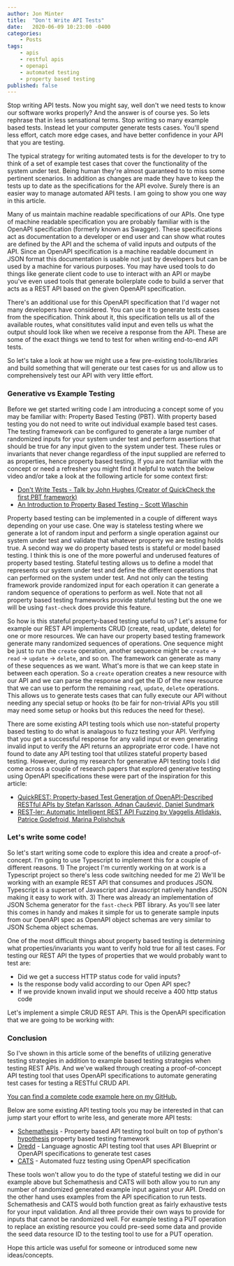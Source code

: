 ```yaml
---
author: Jon Minter
title:  "Don't Write API Tests"
date:   2020-06-09 10:23:00 -0400
categories:
    - Posts
tags:
    - apis
    - restful apis
    - openapi
    - automated testing
    - property based testing
published: false
---
```

Stop writing API tests. Now you might say, well don't we need tests to know our software works properly? And the answer is of course yes. So lets rephrase that in less sensational terms. Stop writing so many example based tests. Instead let your computer generate tests cases. You'll spend less effort, catch more edge cases, and have better confidence in your API that you are testing.

The typical strategy for writing automated tests is for the developer to try to think of a set of example test cases that cover the functionality of the system under test. Being human they're almost guaranteed to to miss some pertinent scenarios. In addition as changes are made they have to keep the tests up to date as the specifications for the API evolve. Surely there is an easier way to manage automated API tests. I am going to show you one way in this article.

Many of us maintain machine readable specifications of our APIs. One type of machine readable specification you are probably familiar with is the OpenAPI specification (formerly known as Swagger). These specifications act as documentation to a developer or end user and can show what routes are defined by the API and the schema of valid inputs and outputs of the API. Since an OpenAPI specification is a machine readable document in JSON format this documentation is usable not just by developers but can be used by a machine for various purposes. You may have used tools to do things like generate client code to use to interact with an API or maybe you've even used tools that generate boilerplate code to build a server that acts as a REST API based on the given OpenAPI specification.

There's an additional use for this OpenAPI specification that I'd wager not many developers have considered. You can use it to generate tests cases from the specification. Think about it, this specification tells us all of the available routes, what consititutes valid input and even tells us what the output should look like when we receive a response from the API. These are some of the exact things we tend to test for when writing end-to-end API tests.

So let's take a look at how we might use a few pre-existing tools/libraries and build something that will generate our test cases for us and allow us to comprehensively test our API with very little effort.

### Generative vs Example Testing

Before we get started writing code I am introducing a concept some of you may be familiar with: Property Based Testing (PBT). With property based testing you do not need to write out individual example based test cases. The testing framework can be configured to generate a large number of randomized inputs for your system under test and perform assertions that should be true for any input given to the system under test. These rules or invariants that never change regardless of the input supplied are referred to as properties, hence property based testing.  If you are not familiar with the concept or need a refresher you might find it helpful to watch the below video and/or take a look at the following article for some context first:

- [Don't Write Tests - Talk by John Hughes (Creator of QuickCheck the first PBT framework)](https://www.youtube.com/watch?v=hXnS_Xjwk2Y)
- [An Introduction to Property Based Testing - Scott Wlaschin](https://fsharpforfunandprofit.com/posts/property-based-testing/)

Property based testing can be implemented in a couple of different ways depending on your use case. One way is stateless testing where we generate a lot of random input and perform a single operation against our system under test and validate that whatever property we are testing holds true. A second way we do property based tests is stateful or model based testing. I think this is one of the more powerful and underused features of property based testing. Stateful testing allows us to define a model that represents our system under test and define the different operations that can performed on the system under test. And not only can the testing framework provide randomized input for each operation it can generate a random sequence of operations to perform as well. Note that not all property based testing frameworks provide stateful testing but the one we will be using `fast-check` does provide this feature.

So how is this stateful property-based testing useful to us? Let's assume for example our REST API implements CRUD (create, read, update, delete) for one or more resources. We can have our property based testing framework generate many randomized sequences of operations. One sequence might be just to run the `create` operation, another sequence might be `create` -> `read` -> `update` -> `delete`, and so on. The framework can generate as many of these sequences as we want. What's more is that we can keep state in between each operation. So a `create` operation creates a new resource with our API and we can parse the response and get the ID of the new resource that we can use to perform the remaining `read`, `update`, `delete` operations. This allows us to generate tests cases that can fully execute our API without needing any special setup or hooks (to be fair for non-trivial APIs you still may need some setup or hooks but this reduces the need for these).

There are some existing API testing tools which use non-stateful property based testing to do what is analagous to fuzz testing your API. Verifying that you get a successful response for any valid input or even generating invalid input to verify the API returns an appropriate error code. I have not found to date any API testing tool that utilizes stateful property based testing. However, during my research for generative API testing tools I did come across a couple of research papers that explored generative testing using OpenAPI specifications these were part of the inspiration for this article:

- [QuickREST: Property-based Test Generation of OpenAPI-Described RESTful APIs by Stefan Karlsson, Adnan Čaušević, Daniel Sundmark](https://arxiv.org/pdf/1912.09686.pdf)
- [REST-ler: Automatic Intelligent REST API Fuzzing by Vaggelis Atlidakis, Patrice Godefroid, Marina Polishchuk](https://www.microsoft.com/en-us/research/uploads/prod/2018/04/restler.pdf)


### Let's write some code!

So let's start writing some code to explore this idea and create a proof-of-concept. I'm going to use Typescript to implement this for a couple of different reasons. 1) The project I'm currently working on at work is a Typescript project so there's less code switching needed for me 2) We'll be working with an example REST API that consumes and produces JSON. Typescript is a superset of Javascript and Javascript natively handles JSON making it easy to work with. 3) There was already an implementation of JSON Schema generator for the `fast-check` PBT library. As you'll see later this comes in handy and makes it simple for us to generate sample inputs from our OpenAPI spec as OpenAPI object schemas are very similar to JSON Schema object schemas.

One of the most difficult things about property based testing is determining what properties/invariants you want to verify hold true for all test cases. For testing our REST API the types of properties that we would probably want to test are:
- Did we get a success HTTP status code for valid inputs?
- Is the response body valid according to our Open API spec?
- If we provide known invalid input we should receive a 400 http status code

Let's implement a simple CRUD REST API. This is the OpenAPI specification that we are going to be working with:

### Conclusion

So I've shown in this article some of the benefits of utilizing generative testing strategies in addition to example based testing strategies when testing REST APIs. And we've walked through creating a proof-of-concept API testing tool that uses OpenAPI specifications to automate generating test cases for testing a RESTful CRUD API.

[You can find a complete code example here on my GitHub.]()

Below are some existing API testing tools you may be interested in that can jump start your effort to write less, and generate more API tests:
- [Schemathesis](https://github.com/kiwicom/schemathesis) - Property based API testing tool built on top of python's [hypothesis](https://hypothesis.readthedocs.io/en/latest/) property based testing framework
- [Dredd](https://dredd.org/en/latest/) - Language agnostic API testing tool that uses API Blueprint or OpenAPI specifications to generate test cases
- [CATS](https://github.com/Endava/cats) - Automated fuzz testing using OpenAPI specification

These tools won't allow you to do the type of stateful testing we did in our example above but Schemathesis and CATS will both allow you to run any number of randomized generated example input against your API. Dredd on the other hand uses examples from the API specification to run tests. Schemathesis and CATS would both function great as fairly exhaustive tests for your input validation. And all three provide their own ways to provide for inputs that cannot be randomized well. For example testing a PUT operation to replace an existing resource you could pre-seed some data and provide the seed data resource ID to the testing tool to use for a PUT operation.

Hope this article was useful for someone or introduced some new ideas/concepts.
